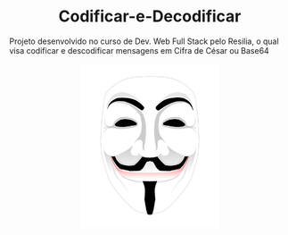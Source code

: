 <h1 align="center">Codificar-e-Decodificar</h1>

<p>Projeto desenvolvido no curso de Dev. Web Full Stack pelo Resilia, o qual visa codificar e descodificar mensagens em Cifra de César ou Base64</p>

<p align="center"><img width="250px" src="https://github.com/brenddamachado/Codificar-e-Decodificar/blob/main/img/anoni.jpg?raw=true"></p>

